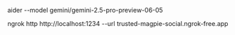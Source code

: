 aider --model gemini/gemini-2.5-pro-preview-06-05

ngrok http http://localhost:1234 --url trusted-magpie-social.ngrok-free.app